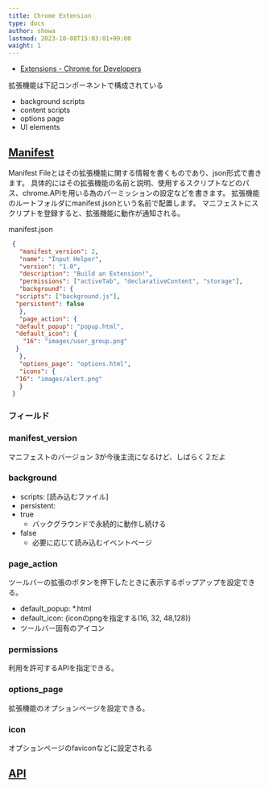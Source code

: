 ```yaml
---
title: Chrome Extension
type: docs
author: showa
lastmod: 2023-10-08T15:03:01+09:00
waight: 1
---
```


- [Extensions - Chrome for Developers](https://developer.chrome.com/docs/extensions/)

拡張機能は下記コンポーネントで構成されている

- background scripts
- content scripts
- options page
- UI elements

## [Manifest](https://developer.chrome.com/docs/extensions/mv3/intro/mv3-overview/)

Manifest Fileとはその拡張機能に関する情報を書くものであり、json形式で書きます。
具体的にはその拡張機能の名前と説明、使用するスクリプトなどのパス、chrome.APIを用いる為のパーミッションの設定などを書きます。
拡張機能のルートフォルダにmanifest.jsonという名前で配置します。
マニフェストにスクリプトを登録すると、拡張機能に動作が通知される。

manifest.json

```json
 {
   "manifest_version": 2,
   "name": "Input Helper",
   "version": "1.0",
   "description": "Build an Extension!",
   "permissions": ["activeTab", "declarativeContent", "storage"],
   "background": {
  "scripts": ["background.js"],
  "persistent": false
   },
   "page_action": {
  "default_popup": "popup.html",
  "default_icon": {
    "16": "images/user_group.png"
  }
   },
   "options_page": "options.html",
   "icons": {
  "16": "images/alert.png"
   }
 }
```

### フィールド

### manifest_version

マニフェストのバージョン
3が今後主流になるけど、しばらく２だよ

### background

- scripts: [読み込むファイル]
- persistent:
- true
  - バックグラウンドで永続的に動作し続ける
- false
  - 必要に応じて読み込むイベントページ

### page_action

ツールバーの拡張のボタンを押下したときに表示するポップアップを設定できる。

- default_popup: *.html
- default_icon: {iconのpngを指定する(16, 32, 48,128)}
- ツールバー固有のアイコン

### permissions

利用を許可するAPIを指定できる。

### options_page

拡張機能のオプションページを設定できる。

### icon

オプションページのfaviconなどに設定される

## [API](https://developer.chrome.com/docs/extensions/reference/)
